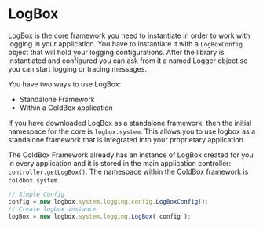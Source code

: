 # LogBox

LogBox is the core framework you need to instantiate in order to work with logging in your application. You have to instantiate it with a `LogBoxConfig` object that will hold your logging configurations. After the library is instantiated and configured you can ask from it a named Logger object so you can start logging or tracing messages.

You have two ways to use LogBox:

* Standalone Framework
* Within a ColdBox application

If you have downloaded LogBox as a standalone framework, then the initial namespace for the core is `logbox.system`. This allows you to use logbox as a standalone framework that is integrated into your proprietary application.

The ColdBox Framework already has an instance of LogBox created for you in every application and it is stored in the main application controller: `controller.getLogBox()`. The namespace within the ColdBox framework is `coldbox.system`.

```javascript
// Simple Config
config = new logbox.system.logging.config.LogBoxConfig();
// Create logbox instance
logBox = new logbox.system.logging.LogBox( config );
```


